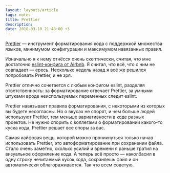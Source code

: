 ```yaml
---
layout: layouts/article
tags: notes
title: Prettier
description:
date: 2018-03-10 21:48:00 +3
---
```

[Prettier](https://prettier.io/) — инструмент форматирования кода c поддержкой множества языков, минимумом конфигурации и максимумом навязанных правил.

Изначально я к нему отнёсся очень скептически, считая, что мне достаточно [eslint-конфига от Airbnb](https://www.npmjs.com/package/eslint-config-airbnb). Я считал, что всё, что с ним не совпадает — ересь. Несколько недель назад я всё же решился попробовать Prettier, и не зря.

Prettier отлично сочетается с любым конфигом eslint, разделяя ответственность: за форматирование отвечает Prettier, за умными штуками вроде неиспользуемых переменных следит eslint.

Prettier навязывает правила форматирования, с некоторыми из которых вы будете несогласны. Но о вкусах не спорят, и чем больше людей используют Prettier, тем меньше вариативности в коде разных проектов. Не нужно спорить с коллегами о форматировании какого-то куска кода, Prettier решает все споры за вас.

Самая кайфовая вещь, которой можно проникнуться только начав использовать Prettier, это автоформатирование при сохранении файла. Стало очень заметно, сколько усилий и времени я раньше тратил на визуальное оформление кода. А теперь всё просто — наколбасил в одну строку нечитаемый кусок кода, сохраняешь файл и он автоматически облагораживается. Так что всем советую.
